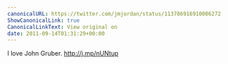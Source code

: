 ```yaml
---
canonicalURL: https://twitter.com/jmjordan/status/113786916910006272
ShowCanonicalLink: true
CanonicalLinkText: View original on
date: 2011-09-14T01:31:29+00:00
---
```

I love John Gruber. http://j.mp/nUNtup